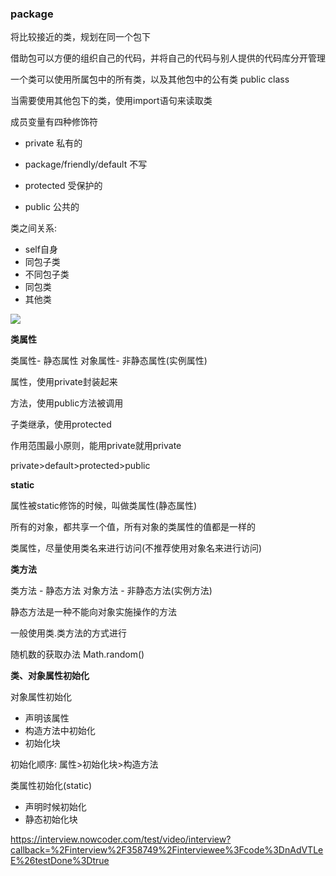 ### package


将比较接近的类，规划在同一个包下

借助包可以方便的组织自己的代码，并将自己的代码与别人提供的代码库分开管理

一个类可以使用所属包中的所有类，以及其他包中的公有类 public class

当需要使用其他包下的类，使用import语句来读取类


成员变量有四种修饰符

- private 私有的

- package/friendly/default 不写

- protected 受保护的

- public 公共的


类之间关系:

- self自身
- 同包子类
- 不同包子类
- 同包类
- 其他类

![](/source/findAndInhrient.png)

**类属性**

类属性- 静态属性
对象属性- 非静态属性(实例属性)

属性，使用private封装起来

方法，使用public方法被调用

子类继承，使用protected

作用范围最小原则，能用private就用private

private>default>protected>public



**static**

属性被static修饰的时候，叫做类属性(静态属性)

所有的对象，都共享一个值，所有对象的类属性的值都是一样的

类属性，尽量使用类名来进行访问(不推荐使用对象名来进行访问)


**类方法**

类方法 - 静态方法
对象方法 - 非静态方法(实例方法)

静态方法是一种不能向对象实施操作的方法


一般使用类.类方法的方式进行

随机数的获取办法 Math.random()


**类、对象属性初始化**

对象属性初始化
- 声明该属性
- 构造方法中初始化
- 初始化块

初始化顺序: 属性>初始化块>构造方法

类属性初始化(static)

- 声明时候初始化
- 静态初始化块














https://interview.nowcoder.com/test/video/interview?callback=%2Finterview%2F358749%2Finterviewee%3Fcode%3DnAdVTLeE%26testDone%3Dtrue